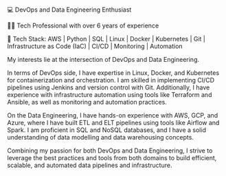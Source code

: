 💻 DevOps and Data Engineering Enthusiast

👨‍💻 Tech Professional with over 6 years of experience

🚀 Tech Stack: AWS | Python | SQL | Linux | Docker | Kubernetes | Git | Infrastructure as Code (IaC) | CI/CD | Monitoring | Automation

My interests lie at the intersection of DevOps and Data Engineering.

In terms of DevOps side, I have expertise in Linux, Docker, and Kubernetes for containerization and orchestration. I am skilled in implementing CI/CD pipelines using Jenkins and version control with Git. Additionally, I have experience with infrastructure automation using tools like Terraform and Ansible, as well as monitoring and automation practices.

On the Data Engineering, I have hands-on experience with AWS, GCP, and Azure, where I have built ETL and ELT pipelines using tools like Airflow and Spark. I am proficient in SQL and NoSQL databases, and I have a solid understanding of data modelling and data warehousing concepts.

Combining my passion for both DevOps and Data Engineering, I strive to leverage the best practices and tools from both domains to build efficient, scalable, and automated data pipelines and infrastructure.

